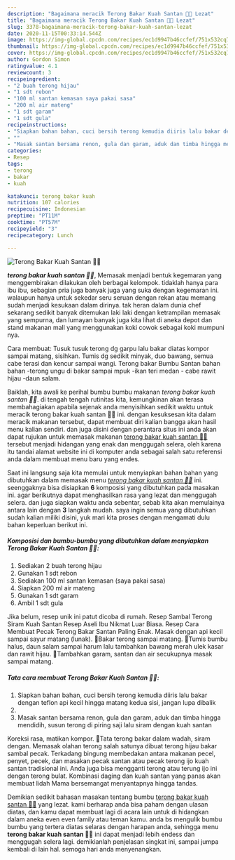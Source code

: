 ```yaml
---
description: "Bagaimana meracik Terong Bakar Kuah Santan 🍆🍲 Lezat"
title: "Bagaimana meracik Terong Bakar Kuah Santan 🍆🍲 Lezat"
slug: 3378-bagaimana-meracik-terong-bakar-kuah-santan-lezat
date: 2020-11-15T00:33:14.544Z
image: https://img-global.cpcdn.com/recipes/ec1d9947b46ccfef/751x532cq70/terong-bakar-kuah-santan-🍆🍲-foto-resep-utama.jpg
thumbnail: https://img-global.cpcdn.com/recipes/ec1d9947b46ccfef/751x532cq70/terong-bakar-kuah-santan-🍆🍲-foto-resep-utama.jpg
cover: https://img-global.cpcdn.com/recipes/ec1d9947b46ccfef/751x532cq70/terong-bakar-kuah-santan-🍆🍲-foto-resep-utama.jpg
author: Gordon Simon
ratingvalue: 4.1
reviewcount: 3
recipeingredient:
- "2 buah terong hijau"
- "1 sdt rebon"
- "100 ml santan kemasan saya pakai sasa"
- "200 ml air mateng"
- "1 sdt garam"
- "1 sdt gula"
recipeinstructions:
- "Siapkan bahan bahan, cuci bersih terong kemudia diiris lalu bakar dengan teflon api kecil hingga matang kedua sisi, jangan lupa dibalik"
- ""
- "Masak santan bersama renon, gula dan garam, aduk dan timba hingga mendidih, susun terong di piring saji lalu siram dengan kuah santan"
categories:
- Resep
tags:
- terong
- bakar
- kuah

katakunci: terong bakar kuah 
nutrition: 107 calories
recipecuisine: Indonesian
preptime: "PT11M"
cooktime: "PT57M"
recipeyield: "3"
recipecategory: Lunch

---
```



![Terong Bakar Kuah Santan 🍆🍲](https://img-global.cpcdn.com/recipes/ec1d9947b46ccfef/751x532cq70/terong-bakar-kuah-santan-🍆🍲-foto-resep-utama.jpg)

<b><i>terong bakar kuah santan 🍆🍲</i></b>, Memasak menjadi bentuk kegemaran yang menggembirakan dilakukan oleh berbagai kelompok. tidaklah hanya para ibu ibu, sebagian pria juga banyak juga yang suka dengan kegemaran ini. walaupun hanya untuk sekedar seru seruan dengan rekan atau memang sudah menjadi kesukaan dalam dirinya. tak heran dalam dunia chef sekarang sedikit banyak ditemukan laki laki dengan ketrampilan memasak yang sempurna, dan lumayan banyak juga kita lihat di aneka depot dan stand makanan mall yang menggunakan koki cowok sebagai koki mumpuni nya.

Cara membuat: Tusuk tusuk terong dg garpu lalu bakar diatas kompor sampai matang, sisihkan. Tumis dg sedikit minyak, duo bawang, semua cabe terasi dan kencur sampai wangi. Terong bakar Bumbu Santan bahan bahan -terong ungu di bakar sampai mpuk -ikan teri medan - cabe rawit hijau -daun salam.

Baiklah, kita awali ke perihal bumbu bumbu makanan <i>terong bakar kuah santan 🍆🍲</i>. di tengah tengah rutinitas kita, kemungkinan akan terasa membahagiakan apabila sejenak anda menyisihkan sedikit waktu untuk meracik terong bakar kuah santan 🍆🍲 ini. dengan kesuksesan kita dalam meracik makanan tersebut, dapat membuat diri kalian bangga akan hasil menu kalian sendiri. dan juga disini dengan perantara situs ini anda akan dapat rujukan untuk memasak makanan <u>terong bakar kuah santan 🍆🍲</u> tersebut menjadi hidangan yang enak dan menggugah selera, oleh karena itu tandai alamat website ini di komputer anda sebagai salah satu referensi anda dalam membuat menu baru yang endes.


Saat ini langsung saja kita memulai untuk menyiapkan bahan bahan yang dibutuhkan dalam memasak menu <u><i>terong bakar kuah santan 🍆🍲</i></u> ini. seenggaknya bisa disiapkan <b>6</b> komposisi yang dibutuhkan pada masakan ini. agar berikutnya dapat menghasilkan rasa yang lezat dan menggugah selera. dan juga siapkan waktu anda sebentar, sebab kita akan memulainya antara lain dengan <b>3</b> langkah mudah. saya ingin semua yang dibutuhkan sudah kalian miliki disini, yuk mari kita proses dengan mengamati dulu bahan keperluan berikut ini.

<!--inarticleads1-->

##### Komposisi dan bumbu-bumbu yang dibutuhkan dalam menyiapkan Terong Bakar Kuah Santan 🍆🍲:

1. Sediakan 2 buah terong hijau
1. Gunakan 1 sdt rebon
1. Sediakan 100 ml santan kemasan (saya pakai sasa)
1. Siapkan 200 ml air mateng
1. Gunakan 1 sdt garam
1. Ambil 1 sdt gula


Jika belum, resep unik ini patut dicoba di rumah. Resep Sambal Terong Siram Kuah Santan Resep Aseli Ibu Nikmat Luar Biasa. Resep Cara Membuat Pecak Terong Bakar Santan Paling Enak. Masak dengan api kecil sampai sayur matang (lunak). 🍆Bakar terong sampai matang. 🍆Tumis bumbu halus, daun salam sampai harum lalu tambahkan bawang merah ulek kasar dan rawit hijau. 🍆Tambahkan garam, santan dan air secukupnya masak sampai matang. 

<!--inarticleads2-->

##### Tata cara membuat Terong Bakar Kuah Santan 🍆🍲:

1. Siapkan bahan bahan, cuci bersih terong kemudia diiris lalu bakar dengan teflon api kecil hingga matang kedua sisi, jangan lupa dibalik
1. 
1. Masak santan bersama renon, gula dan garam, aduk dan timba hingga mendidih, susun terong di piring saji lalu siram dengan kuah santan


Koreksi rasa, matikan kompor. 🍆Tata terong bakar dalam wadah, siram dengan. Memasak olahan terong salah satunya dibuat terong hijau bakar sambal pecak. Terkadang bingung membedakan antara makanan pecel, penyet, pecek, dan masakan pecak santan atau pecak terong ijo kuah santan tradisional ini. Anda juga bisa mengganti terong atau terung ijo ini dengan terong bulat. Kombinasi daging dan kuah santan yang panas akan membuat lidah Mama bersemangat menyantapnya hingga tandas. 

Demikian sedikit bahasan masakan tentang bumbu <u>terong bakar kuah santan 🍆🍲</u> yang lezat. kami berharap anda bisa paham dengan ulasan diatas, dan kamu dapat membuat lagi di acara lain untuk di hidangkan dalam aneka even even family atau teman kamu. anda bs mengulik bumbu bumbu yang tertera diatas selaras dengan harapan anda, sehingga menu <b>terong bakar kuah santan 🍆🍲</b> ini dapat menjadi lebih endess dan menggugah selera lagi. demikianlah penjelasan singkat ini, sampai jumpa kembali di lain hal. semoga hari anda menyenangkan.
